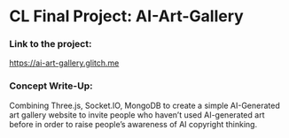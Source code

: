 <h1>CL Final Project: AI-Art-Gallery</h1>

<h3>Link to the project:</h3>

https://ai-art-gallery.glitch.me

<h3>Concept Write-Up:</h3>

Combining Three.js, Socket.IO, MongoDB to create a simple AI-Generated art gallery website to invite people who haven’t used AI-generated art before in order to raise people’s awareness of AI copyright thinking.
